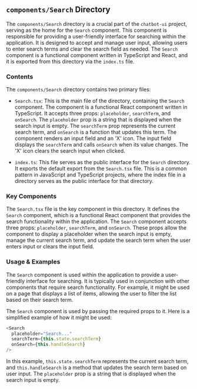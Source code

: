 
## `components/Search` Directory

The `components/Search` directory is a crucial part of the `chatbot-ui` project, serving as the home for the `Search` component. This component is responsible for providing a user-friendly interface for searching within the application. It is designed to accept and manage user input, allowing users to enter search terms and clear the search field as needed. The `Search` component is a functional component written in TypeScript and React, and it is exported from this directory via the `index.ts` file.

### Contents

The `components/Search` directory contains two primary files:

- `Search.tsx`: This is the main file of the directory, containing the `Search` component. The component is a functional React component written in TypeScript. It accepts three props: `placeholder`, `searchTerm`, and `onSearch`. The `placeholder` prop is a string that is displayed when the search input is empty. The `searchTerm` prop represents the current search term, and `onSearch` is a function that updates this term. The component renders an input field and an 'X' icon. The input field displays the `searchTerm` and calls `onSearch` when its value changes. The 'X' icon clears the search input when clicked.

- `index.ts`: This file serves as the public interface for the `Search` directory. It exports the default export from the `Search.tsx` file. This is a common pattern in JavaScript and TypeScript projects, where the index file in a directory serves as the public interface for that directory.

### Key Components

The `Search.tsx` file is the key component in this directory. It defines the `Search` component, which is a functional React component that provides the search functionality within the application. The `Search` component accepts three props: `placeholder`, `searchTerm`, and `onSearch`. These props allow the component to display a placeholder when the search input is empty, manage the current search term, and update the search term when the user enters input or clears the input field.

### Usage & Examples

The `Search` component is used within the application to provide a user-friendly interface for searching. It is typically used in conjunction with other components that require search functionality. For example, it might be used on a page that displays a list of items, allowing the user to filter the list based on their search term.

The `Search` component is used by passing the required props to it. Here is a simplified example of how it might be used:

```typescript
<Search
  placeholder="Search..."
  searchTerm={this.state.searchTerm}
  onSearch={this.handleSearch}
/>
```

In this example, `this.state.searchTerm` represents the current search term, and `this.handleSearch` is a method that updates the search term based on user input. The `placeholder` prop is a string that is displayed when the search input is empty.
